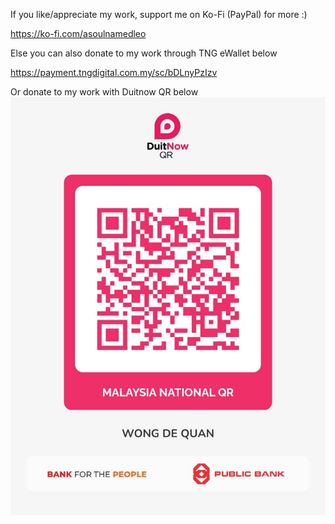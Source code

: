 If you like/appreciate my work, support me on Ko-Fi (PayPal) for more :)

https://ko-fi.com/asoulnamedleo

Else you can also donate to my work through TNG eWallet below

https://payment.tngdigital.com.my/sc/bDLnyPzIzv 

Or donate to my work with Duitnow QR below
![alt text](https://github.com/ASoulNamedLeo/Cyberjaya-Bus-Map-ASoulNamedLeo/blob/main/Support%20my%20work%20through%20Duitnow%20QR.jpg) 
